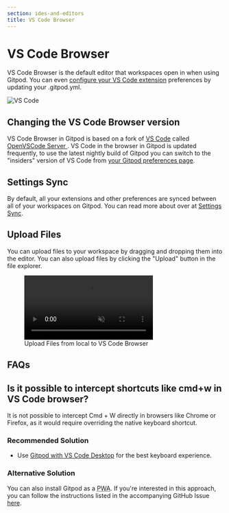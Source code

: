 ```yaml
---
section: ides-and-editors
title: VS Code Browser
---
```


<script context="module">
  export const prerender = true;
  import Keybind from "$lib/components/keybind.svelte";
</script>

# VS Code Browser

VS Code Browser is the default editor that workspaces open in when using Gitpod. You can even [configure your VS Code extension](/docs/references/ides-and-editors/vscode-extensions) preferences by updating your .gitpod.yml.

![VS Code](../../../static/images/gitpod-editor.jpg)

## Changing the VS Code Browser version

VS Code Browser in Gitpod is based on a fork of [VS Code](https://github.com/microsoft/vscode) called [OpenVSCode Server
](https://github.com/gitpod-io/openvscode-server). VS Code in the browser in Gitpod is updated frequently, to use the latest nightly build of Gitpod you can switch to the "insiders" version of VS Code from [your Gitpod preferences page](https://gitpod.io/preferences).

## Settings Sync

By default, all your extensions and other preferences are synced between all of your workspaces on Gitpod. You can read more about over at [Settings Sync](settings-sync).

## Upload Files

You can upload files to your workspace by dragging and dropping them into the editor. You can also upload files by clicking the "Upload" button in the file explorer.

<figure>
  <video onloadstart="this.playbackRate = 1.5;" controls playsinline autoplay loop muted class="shadow-medium w-full rounded-xl max-w-3xl mt-x-small" src="/images/editors/file-upload-ui-button.webm" type="video/webm"></video>
  <figcaption>Upload Files from local to VS Code Browser</figcaption>
</figure>

## FAQs

## Is it possible to intercept shortcuts like cmd+w in VS Code browser?

It is not possible to intercept <Keybind>Cmd + W</Keybind> directly in browsers like Chrome or Firefox, as it would require overriding the native keyboard shortcut.

### Recommended Solution

-   Use [Gitpod with VS Code Desktop](/docs/references/ides-and-editors/vscode) for the best keyboard experience.

### Alternative Solution

You can also install Gitpod as a <abbr title="Progressive Web App">PWA</abbr>. If you're interested in this approach, you can follow the instructions listed in the accompanying GitHub Issue [here](https://github.com/gitpod-io/gitpod/issues/1445#issuecomment-1028706854).
